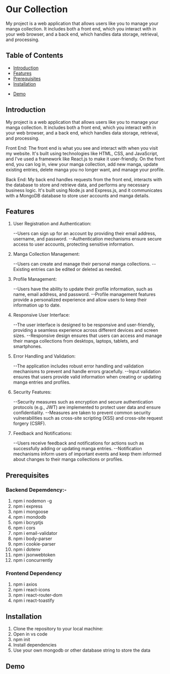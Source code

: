 # Our Collection

My project is a web application that allows users like you to manage your manga collection. It includes both a front end, which you interact with in your web browser, and a back end, which handles data storage, retrieval, and processing.

## Table of Contents

- [Introduction](#introduction)
- [Features](#features)
- [Prerequisites](#prerequisites)
- [Installation](#installation)
<!-- - [Screenshots](#screenshots) -->
- [Demo](#demo)

## Introduction

My project is a web application that allows users like you to manage your manga collection. It includes both a front end, which you interact with in your web browser, and a back end, which handles data storage, retrieval, and processing.

Front End:
The front end is what you see and interact with when you visit my website. It's built using technologies like HTML, CSS, and JavaScript, and I've used a framework like React.js to make it user-friendly. On the front end, you can log in, view your manga collection, add new manga, update existing entries, delete manga you no longer want, and manage your profile.

Back End:
My back end handles requests from the front end, interacts with the database to store and retrieve data, and performs any necessary business logic. It's built using Node.js and Express.js, and it communicates with a MongoDB database to store user accounts and manga details.

## Features

1. User Registration and Authentication:

   --Users can sign up for an account by providing their email address, username, and password.
   --Authentication mechanisms ensure secure access to user accounts, protecting sensitive information.

2. Manga Collection Management:

   --Users can create and manage their personal manga collections.
   --Existing entries can be edited or deleted as needed.

3. Profile Management:

   --Users have the ability to update their profile information, such as name, email address, and password.
   --Profile management features provide a personalized experience and allow users to keep their information up to date.

4. Responsive User Interface:

   --The user interface is designed to be responsive and user-friendly, providing a seamless experience across different devices and screen sizes.
   --Responsive design ensures that users can access and manage their manga collections from desktops, laptops, tablets, and smartphones.

5. Error Handling and Validation:

   --The application includes robust error handling and validation mechanisms to prevent and handle errors gracefully.
   --Input validation ensures that users provide valid information when creating or updating manga entries and profiles.

6. Security Features:

   --Security measures such as encryption and secure authentication protocols (e.g., JWT) are implemented to protect user data and ensure confidentiality.
   --Measures are taken to prevent common security vulnerabilities such as cross-site scripting (XSS) and cross-site request forgery (CSRF).

7. Feedback and Notifications:

   --Users receive feedback and notifications for actions such as successfully adding or updating manga entries.
   --Notification mechanisms inform users of important events and keep them informed about changes to their manga collections or profiles.

## Prerequisites

### Backend Depemdency:-

1. npm i nodemon -g
2. npm i express
3. npm i mongoose
4. npm i mondodb
5. npm i bcryptjs
6. npm i cors
7. npm i email-validator
8. npm i body-parser
9. npm i cookie-parser
10. npm i dotenv
11. npm i jsonwebtoken
12. npm i concurrently

### Frontend Dependency

1. npm i axios
2. npm i react-icons
3. npm i react-router-dom
4. npm i react-toastify

## Installation

1. Clone the repository to your local machine:
2. Open in vs code
3. npm init
4. Install dependencies
5. Use your own mongodb or other database string to store the data

## Demo
